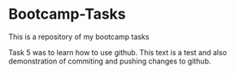 # Bootcamp-Tasks
 This is a repository of my bootcamp tasks

Task 5 was to learn how to use github. This text is a test and also demonstration of commiting and pushing changes to github.